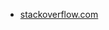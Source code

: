 * [stackoverflow.com](https://stackoverflow.com/questions/44667161/page-moving-left-and-right-while-in-mobile-browser)
